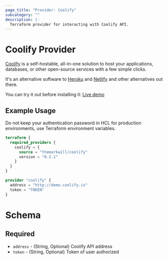 ```yaml
---
page_title: "Provider: Coolify"
subcategory: ""
description: |-
  Terraform provider for interacting with Coolify API.
---
```


# Coolify Provider

[Coolify](https://coolify.io) is a self-hostable, all-in-one solution to host your applications, databases, or other open-source services with a few simple clicks.

It's an alternative software to [Heroku](https://www.heroku.com/) and [Netlify](https://www.netlify.com/) and other alternatives out there.

You can try it out before installing it: [Live demo](https://demo.coolify.io/)

## Example Usage

Do not keep your authentication password in HCL for production environments, use Terraform environment variables.

```terraform
terraform {
  required_providers {
    coolify = {
      source = "themarkwill/coolify"
      version = "0.2.1"
    }
  }
}

provider "coolify" {
  address = "http://demo.coolify.io"
  token = "TOKEN"
}
```

# Schema

## Required

* `address` - (String, Optional) Coolify API address
* `token` - (String, Optional) Token of user authorized